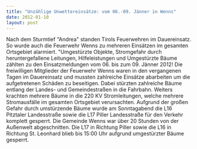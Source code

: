 ```yaml
---
title: "Unzählige Unwettereinsätze: vom 06.-09. Jänner in Wenns"
date: 2012-01-10
layout: post
---
```


Nach dem Sturmtief "Andrea" standen Tirols Feuerwehren im Dauereinsatz. So wurde auch die Feuerwehr Wenns zu mehreren Einsätzen im gesamten Ortsgebiet alarmiert. "Umgestürzte Objekte, Stromgefahr durch heruntergefallene Leitungen, Hilfeleistungen und Umgestürzte Bäume zählten zu den Einsatzmeldungen vom 06. bis zum 09. Jänner 2012! Die freiwilligen Mitglieder der Feuerwehr Wenns waren in den vergangenen Tagen im Dauereinsatz und mussten zahlreiche Einsätze abarbeiten um die aufgetretenen Schäden zu beseitigen. Dabei stürzten zahlreiche Bäume entlang der Landes- und Gemeindestraßen in die Fahrbahn. Weiters krachten mehrere Bäume in die 220 KV Stromleitungen, welche mehrere Stromausfälle im gesamten Ortsgebiet verursachten. Aufgrund der großen Gefahr durch umstürzende Bäume wurde am Sonntagabend die L16 Pitztaler Landesstraße sowie die L17 Piller Landesstraße für den Verkehr komplett gesperrt. Die Gemeinde Wenns war über 20 Stunden von der Außenwelt abgeschnitten. Die L17 in Richtung Piller sowie die L16 in Richtung St. Leonhard blieb bis 15:00 Uhr aufgrund umgestürzter Bäume gesperrt.